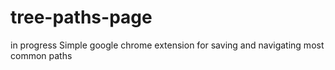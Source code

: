 # tree-paths-page
in progress
Simple google chrome extension for saving and navigating most common paths
